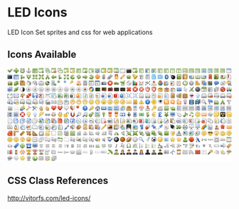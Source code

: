 # LED Icons
LED Icon Set sprites and css for web applications

## Icons Available

![LED Icons](https://raw.githubusercontent.com/vitorfs/led-icons/master/img/led-icons.png)

## CSS Class References

http://vitorfs.com/led-icons/
